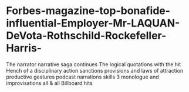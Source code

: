 # Forbes-magazine-top-bonafide-influential-Employer-Mr-LAQUAN-DeVota-Rothschild-Rockefeller-Harris-
The narrator narrative saga continues The logical quotations with the hit Hench of a disciplinary action sanctions provisions and laws of attraction productive gestures podcast narrations skills 3 monologue and improvisations all &amp; all  Billboard hits
